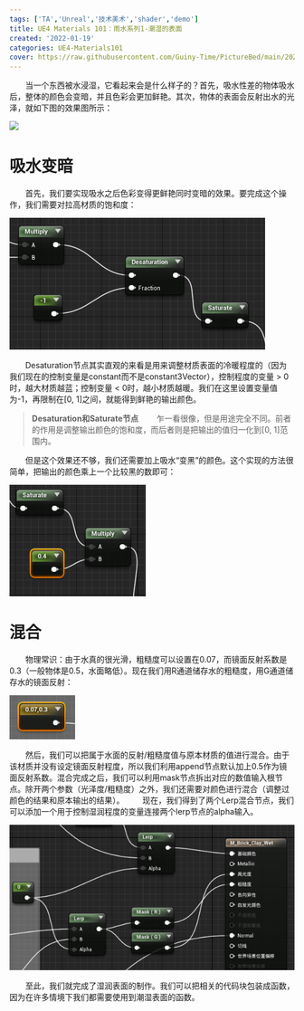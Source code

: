 ```yaml
---
tags: ['TA','Unreal','技术美术','shader','demo']
title: UE4 Materials 101：雨水系列1-潮湿的表面
created: '2022-01-19'
categories: UE4-Materials101
cover: https://raw.githubusercontent.com/Guiny-Time/PictureBed/main/20220120160903.png
---
```


&emsp;&emsp;当一个东西被水浸湿，它看起来会是什么样子的？首先，吸水性差的物体吸水后，整体的颜色会变暗，并且色彩会更加鲜艳。其次，物体的表面会反射出水的光泽，就如下图的效果图所示：

<img src="https://raw.githubusercontent.com/Guiny-Time/PictureBed/main/%E6%B9%BF%E6%B6%A6%E8%A1%A8%E9%9D%A2.gif"/>

# 吸水变暗
&emsp;&emsp;首先，我们要实现吸水之后色彩变得更鲜艳同时变暗的效果。要完成这个操作，我们需要对拉高材质的饱和度：

<img src="https://raw.githubusercontent.com/Guiny-Time/PictureBed/main/20220120142622.png"/>

&emsp;&emsp;Desaturation节点其实直观的来看是用来调整材质表面的冷暖程度的（因为我们现在的控制变量是constant而不是constant3Vector），控制程度的变量 > 0时，越大材质越蓝；控制变量 < 0时，越小材质越暖。我们在这里设置变量值为-1，再限制在[0, 1]之间，就能得到鲜艳的输出颜色。
> **Desaturation和Saturate节点**
&emsp;&emsp;乍一看很像，但是用途完全不同。前者的作用是调整输出颜色的饱和度，而后者则是把输出的值归一化到[0, 1]范围内。

&emsp;&emsp;但是这个效果还不够，我们还需要加上吸水“变黑”的颜色。这个实现的方法很简单，把输出的颜色乘上一个比较黑的数即可：

<img src="https://raw.githubusercontent.com/Guiny-Time/PictureBed/main/20220120143517.png"/>

# 混合
&emsp;&emsp;物理常识：由于水真的很光滑，粗糙度可以设置在0.07，而镜面反射系数是0.3（一般物体是0.5，水面略低）。现在我们用R通道储存水的粗糙度，用G通道储存水的镜面反射：

<img src="https://raw.githubusercontent.com/Guiny-Time/PictureBed/main/20220120145036.png"/>

&emsp;&emsp;然后，我们可以把属于水面的反射/粗糙度值与原本材质的值进行混合。由于该材质并没有设定镜面反射程度，所以我们利用append节点默认加上0.5作为镜面反射系数。混合完成之后，我们可以利用mask节点拆出对应的数值输入根节点。除开两个参数（光泽度/粗糙度）之外，我们还需要对颜色进行混合（调整过颜色的结果和原本输出的结果）。
&emsp;&emsp;现在，我们得到了两个Lerp混合节点，我们可以添加一个用于控制湿润程度的变量连接两个lerp节点的alpha输入。

<img src="https://raw.githubusercontent.com/Guiny-Time/PictureBed/main/20220120145904.png"/>

&emsp;&emsp;至此，我们就完成了湿润表面的制作。我们可以把相关的代码块包装成函数，因为在许多情境下我们都需要使用到潮湿表面的函数。